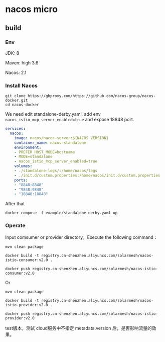 # nacos micro

## build

### Env

JDK: 8

Maven: high 3.6

Nacos: 2.1


### Install Nacos

```shell
git clone https://ghproxy.com/https://github.com/nacos-group/nacos-docker.git
cd nacos-docker
```

We need edit standalone-derby.yaml, add env `nacos_istio_mcp_server_enabled=true` and expose 18848 port. 
```yaml
services:
  nacos:
    image: nacos/nacos-server:${NACOS_VERSION}
    container_name: nacos-standalone
    environment:
    - PREFER_HOST_MODE=hostname
    - MODE=standalone
    - nacos_istio_mcp_server_enabled=true
    volumes:
    - ./standalone-logs/:/home/nacos/logs
    - ./init.d/custom.properties:/home/nacos/init.d/custom.properties
    ports:
    - "8848:8848"
    - "9848:9848"
    - "18848:18848"
```
After that
```shell
docker-compose -f example/standalone-derby.yaml up
```

### Operate

Input comsumer or provider directory，Execute the following command：

```aidl
mvn clean package

docker build -t registry.cn-shenzhen.aliyuncs.com/solarmesh/nacos-istio-consumer:v2.0 .

docker push registry.cn-shenzhen.aliyuncs.com/solarmesh/nacos-istio-consumer:v2.0
```
Or

```aidl
mvn clean package

docker build -t registry.cn-shenzhen.aliyuncs.com/solarmesh/nacos-istio-provider:v2.0 .

docker push registry.cn-shenzhen.aliyuncs.com/solarmesh/nacos-istio-provider:v2.0
```

test版本，测试 cloud服务中不指定 metadata.version 后，是否影响流量的效果。







